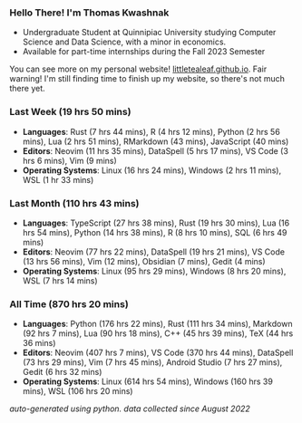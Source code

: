 
### Hello There! I'm Thomas Kwashnak

- Undergraduate Student at Quinnipiac University studying Computer Science and Data Science, with a minor in economics.
- Available for part-time internships during the Fall 2023 Semester

You can see more on my personal website! [littletealeaf.github.io](https://littletealeaf.github.io). Fair warning! I'm still finding time to finish up my website, so there's not much there yet.

### Last Week (19 hrs 50 mins)
- **Languages**: Rust (7 hrs 44 mins), R (4 hrs 12 mins), Python (2 hrs 56 mins), Lua (2 hrs 51 mins), RMarkdown (43 mins), JavaScript (40 mins)
- **Editors**: Neovim (11 hrs 35 mins), DataSpell (5 hrs 17 mins), VS Code (3 hrs 6 mins), Vim (9 mins)
- **Operating Systems**: Linux (16 hrs 24 mins), Windows (2 hrs 11 mins), WSL (1 hr 33 mins)
    
### Last Month (110 hrs 43 mins)
- **Languages**: TypeScript (27 hrs 38 mins), Rust (19 hrs 30 mins), Lua (16 hrs 54 mins), Python (14 hrs 38 mins), R (8 hrs 10 mins), SQL (6 hrs 49 mins)
- **Editors**: Neovim (77 hrs 22 mins), DataSpell (19 hrs 21 mins), VS Code (13 hrs 56 mins), Vim (12 mins), Obsidian (7 mins), Gedit (4 mins)
- **Operating Systems**: Linux (95 hrs 29 mins), Windows (8 hrs 20 mins), WSL (7 hrs 14 mins)
    
### All Time (870 hrs 20 mins)
- **Languages**: Python (176 hrs 22 mins), Rust (111 hrs 34 mins), Markdown (92 hrs 7 mins), Lua (90 hrs 18 mins), C++ (45 hrs 39 mins), TeX (44 hrs 36 mins)
- **Editors**: Neovim (407 hrs 7 mins), VS Code (370 hrs 44 mins), DataSpell (73 hrs 29 mins), Vim (7 hrs 45 mins), Android Studio (7 hrs 27 mins), Gedit (6 hrs 32 mins)
- **Operating Systems**: Linux (614 hrs 54 mins), Windows (160 hrs 39 mins), WSL (106 hrs 20 mins)
    

*auto-generated using python. data collected since August 2022*
